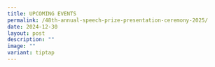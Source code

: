 ```yaml
---
title: UPCOMING EVENTS
permalink: /48th-annual-speech-prize-presentation-ceremony-2025/
date: 2024-12-30
layout: post
description: ""
image: ""
variant: tiptap
---
```

<p></p>